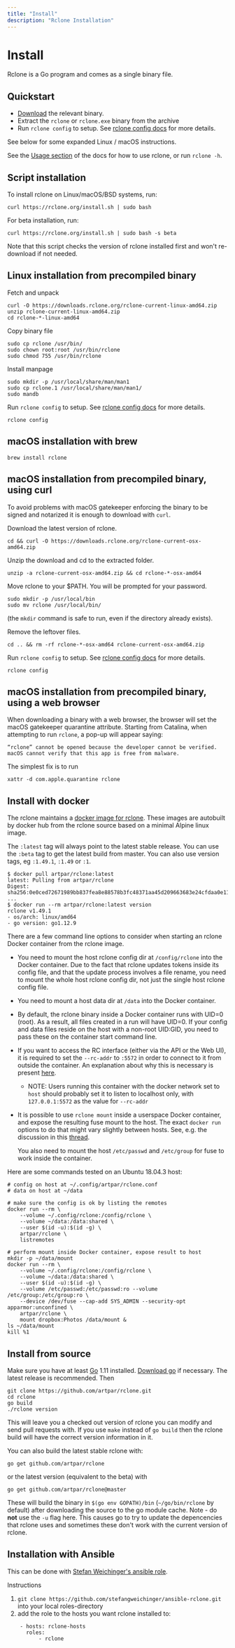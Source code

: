 ```yaml
---
title: "Install"
description: "Rclone Installation"
---
```


# Install #

Rclone is a Go program and comes as a single binary file.

## Quickstart ##

  * [Download](/downloads/) the relevant binary.
  * Extract the `rclone` or `rclone.exe` binary from the archive
  * Run `rclone config` to setup. See [rclone config docs](/docs/) for more details.

See below for some expanded Linux / macOS instructions.

See the [Usage section](/docs/#usage) of the docs for how to use rclone, or
run `rclone -h`.

## Script installation ##

To install rclone on Linux/macOS/BSD systems, run:

    curl https://rclone.org/install.sh | sudo bash

For beta installation, run:

    curl https://rclone.org/install.sh | sudo bash -s beta

Note that this script checks the version of rclone installed first and
won't re-download if not needed.

## Linux installation from precompiled binary ##

Fetch and unpack

    curl -O https://downloads.rclone.org/rclone-current-linux-amd64.zip
    unzip rclone-current-linux-amd64.zip
    cd rclone-*-linux-amd64

Copy binary file

    sudo cp rclone /usr/bin/
    sudo chown root:root /usr/bin/rclone
    sudo chmod 755 /usr/bin/rclone
    
Install manpage

    sudo mkdir -p /usr/local/share/man/man1
    sudo cp rclone.1 /usr/local/share/man/man1/
    sudo mandb 

Run `rclone config` to setup. See [rclone config docs](/docs/) for more details.

    rclone config

## macOS installation with brew ##

    brew install rclone

## macOS installation from precompiled binary, using curl ##

To avoid problems with macOS gatekeeper enforcing the binary to be signed and
notarized it is enough to download with `curl`.

Download the latest version of rclone.

    cd && curl -O https://downloads.rclone.org/rclone-current-osx-amd64.zip

Unzip the download and cd to the extracted folder.

    unzip -a rclone-current-osx-amd64.zip && cd rclone-*-osx-amd64

Move rclone to your $PATH. You will be prompted for your password.

    sudo mkdir -p /usr/local/bin
    sudo mv rclone /usr/local/bin/

(the `mkdir` command is safe to run, even if the directory already exists).

Remove the leftover files.

    cd .. && rm -rf rclone-*-osx-amd64 rclone-current-osx-amd64.zip

Run `rclone config` to setup. See [rclone config docs](/docs/) for more details.

    rclone config

## macOS installation from precompiled binary, using a web browser ##

When downloading a binary with a web browser, the browser will set the macOS
gatekeeper quarantine attribute. Starting from Catalina, when attempting to run
`rclone`, a pop-up will appear saying:

    “rclone” cannot be opened because the developer cannot be verified.
    macOS cannot verify that this app is free from malware.

The simplest fix is to run

    xattr -d com.apple.quarantine rclone

## Install with docker ##

The rclone maintains a [docker image for rclone](https://hub.docker.com/r/artpar/rclone).
These images are autobuilt by docker hub from the rclone source based
on a minimal Alpine linux image.

The `:latest` tag will always point to the latest stable release.  You
can use the `:beta` tag to get the latest build from master.  You can
also use version tags, eg `:1.49.1`, `:1.49` or `:1`.

```
$ docker pull artpar/rclone:latest
latest: Pulling from artpar/rclone
Digest: sha256:0e0ced72671989bb837fea8e88578b3fc48371aa45d209663683e24cfdaa0e11
...
$ docker run --rm artpar/rclone:latest version
rclone v1.49.1
- os/arch: linux/amd64
- go version: go1.12.9
```

There are a few command line options to consider when starting an rclone Docker container
from the rclone image.

- You need to mount the host rclone config dir at `/config/rclone` into the Docker
  container. Due to the fact that rclone updates tokens inside its config file, and that
  the update process involves a file rename, you need to mount the whole host rclone
  config dir, not just the single host rclone config file.

- You need to mount a host data dir at `/data` into the Docker container.

- By default, the rclone binary inside a Docker container runs with UID=0 (root).
  As a result, all files created in a run will have UID=0. If your config and data files
  reside on the host with a non-root UID:GID, you need to pass these on the container
  start command line.

- If you want to access the RC interface (either via the API or the Web UI), it is
  required to set the `--rc-addr` to `:5572` in order to connect to it from outside
  the container. An explanation about why this is necessary is present [here](https://web.archive.org/web/20200808071950/https://pythonspeed.com/articles/docker-connection-refused/).
    * NOTE: Users running this container with the docker network set to `host` should
     probably set it to listen to localhost only, with `127.0.0.1:5572` as the value for
      `--rc-addr`

- It is possible to use `rclone mount` inside a userspace Docker container, and expose
  the resulting fuse mount to the host. The exact `docker run` options to do that might
  vary slightly between hosts. See, e.g. the discussion in this
  [thread](https://github.com/moby/moby/issues/9448).

  You also need to mount the host `/etc/passwd` and `/etc/group` for fuse to work inside
  the container.

Here are some commands tested on an Ubuntu 18.04.3 host:

```
# config on host at ~/.config/artpar/rclone.conf
# data on host at ~/data

# make sure the config is ok by listing the remotes
docker run --rm \
    --volume ~/.config/rclone:/config/rclone \
    --volume ~/data:/data:shared \
    --user $(id -u):$(id -g) \
    artpar/rclone \
    listremotes

# perform mount inside Docker container, expose result to host
mkdir -p ~/data/mount
docker run --rm \
    --volume ~/.config/rclone:/config/rclone \
    --volume ~/data:/data:shared \
    --user $(id -u):$(id -g) \
    --volume /etc/passwd:/etc/passwd:ro --volume /etc/group:/etc/group:ro \
    --device /dev/fuse --cap-add SYS_ADMIN --security-opt apparmor:unconfined \
    artpar/rclone \
    mount dropbox:Photos /data/mount &
ls ~/data/mount
kill %1
```

## Install from source ##

Make sure you have at least [Go](https://golang.org/) 1.11
installed.  [Download go](https://golang.org/dl/) if necessary.  The
latest release is recommended. Then

    git clone https://github.com/artpar/rclone.git
    cd rclone
    go build
    ./rclone version

This will leave you a checked out version of rclone you can modify and
send pull requests with. If you use `make` instead of `go build` then
the rclone build will have the correct version information in it.

You can also build the latest stable rclone with:

    go get github.com/artpar/rclone

or the latest version (equivalent to the beta) with

    go get github.com/artpar/rclone@master

These will build the binary in `$(go env GOPATH)/bin`
(`~/go/bin/rclone` by default) after downloading the source to the go
module cache. Note - do **not** use the `-u` flag here. This causes go
to try to update the depencencies that rclone uses and sometimes these
don't work with the current version of rclone.

## Installation with Ansible ##

This can be done with [Stefan Weichinger's ansible
role](https://github.com/stefangweichinger/ansible-rclone).

Instructions

  1. `git clone https://github.com/stefangweichinger/ansible-rclone.git` into your local roles-directory
  2. add the role to the hosts you want rclone installed to:
    
```
    - hosts: rclone-hosts
      roles:
          - rclone
```
